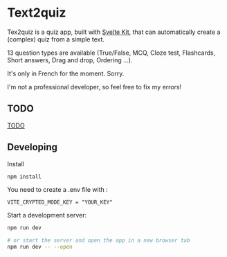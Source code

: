 # Text2quiz

Tex2quiz is a quiz app, built with [Svelte Kit](https://kit.svelte.dev/), that can automatically create a (complex) quiz from a simple text.

13 question types are available (True/False, MCQ, Cloze test, Flashcards, Short answers, Drag and drop, Ordering …).

It's only in French for the moment. Sorry.

I'm not a professional developer, so feel free to fix my errors!

## TODO

[TODO](https://github.com/eyssette/text2quiz/projects/1)

## Developing

Install

```bash
npm install

```

You need to create a .env file with :

```
VITE_CRYPTED_MODE_KEY = "YOUR_KEY"
```


Start a development server:

```bash
npm run dev

# or start the server and open the app in a new browser tab
npm run dev -- --open
```
